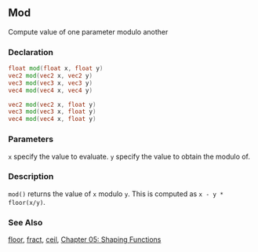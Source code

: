 ## Mod
Compute value of one parameter modulo another

### Declaration
```glsl
float mod(float x, float y)  
vec2 mod(vec2 x, vec2 y)  
vec3 mod(vec3 x, vec3 y)  
vec4 mod(vec4 x, vec4 y)

vec2 mod(vec2 x, float y)  
vec3 mod(vec3 x, float y)  
vec4 mod(vec4 x, float y)
```

### Parameters
```x``` specify the value to evaluate.
```y``` specify the value to obtain the modulo of.

### Description
```mod()``` returns the value of ```x``` modulo ```y```. This is computed as ```x - y * floor(x/y)```.

<div class="simpleFunction" data="y = mod(x,1.5); "></div>

### See Also
[floor](/glossary/?search=floor), [fract](/glossary/?search=fract), [ceil](/glossary/?search=ceil), [Chapter 05: Shaping Functions](/05/)
